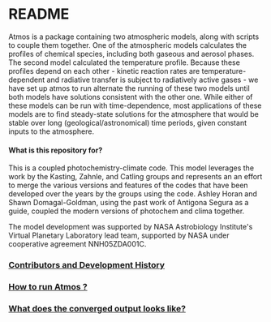 # README #

Atmos is a package containing two atmospheric models, along with scripts to couple them together. One of the atmospheric models calculates the profiles of chemical species, including both gaseous and aerosol phases. The second model calculated the temperature profile. Because these profiles depend on each other - kinetic reaction rates are temperature-dependent and radiative transfer is subject to radiatively active gases - we have set up atmos to run alternate the running of these two models until both models have solutions consistent with the other one. While either of these models can be run with time-dependence, most applications of these models are to find steady-state solutions for the atmosphere that would be stable over long (geological/astronomical) time periods, given constant inputs to the atmosphere.

#### What is this repository for? ####

This is a coupled photochemistry-climate code. This model leverages
the work by the Kasting, Zahnle, and Catling groups and represents an
an effort to merge the various versions and features of the codes
that have been developed over the years by the groups using the code. Ashley Horan and Shawn Domagal-Goldman, using the past work of Antigona Segura as a guide, coupled the modern versions of photochem and clima together.

The model development was supported by NASA Astrobiology Institute's  Virtual Planetary Laboratory lead team, supported by NASA under cooperative agreement NNH05ZDA001C.

### [Contributors and Development History](https://bitbucket.org/ravikopparapu/contributors/wiki/Contributors) ###

### [How to run Atmos ?](https://bitbucket.org/ravikopparapu/how-to-run-atmos/wiki/How%20to%20Run%20Atmos) ###

### [What does the converged output looks like?](https://bitbucket.org/ravikopparapu/output-examples/wiki/Converged%20Output%20Examples) ###